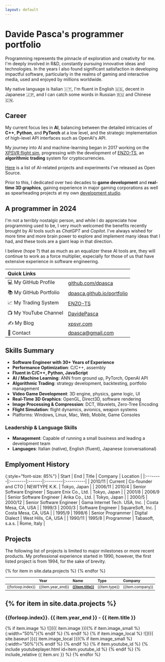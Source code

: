 ```yaml
---
layout: default
---
```

# Davide Pasca's programmer portfolio

Programming represents the pinnacle of exploration and creativity for me. I'm deeply involved in R&D, constantly pursuing innovative ideas and technologies. In the years I also found significant satisfaction in developing impactful software, particularly in the realms of gaming and interactive media, used and enjoyed by millions worldwide.

My native language is Italian 🇮🇹, I'm fluent in English 🇺🇸, decent in Japanese 🇯🇵, and I can catch some words in Russian 🇷🇺 and Chinese 🇨🇳.

## Career

My current focus lies in **AI**, balancing between the detailed intricacies of **C++**, **Python**, and **PyTorch** at a low level, and the strategic implementation of high-level API interfaces such as OpenAI's API.

My journey into AI and machine-learning began in 2017 working on the [XPSVR flight sim](https://dpasca.github.io/portfolio/#xpsvr-experimental-flight-simulator), progressing with the development of [ENZO-TS](https://www.enzobot.com), an **algorithmic trading** system for cryptocurrencies.

[Here](https://github.com/topics/ai?q=user:dpasca) is a list of AI-related projects and experiments I've released as Open Source.

Prior to this, I dedicated over two decades to **game development** and **real-time 3D graphics**, gaining experience in major gaming corporations as well as spearheading projects at my own [development studio](https://oykgames.com).

## A programmer in 2024

I'm not a terribly nostalgic person, and while I do appreciate how programming used to be, I very much welcomed the benefits recently brought by AI tools such as *ChatGPT* and *Copilot*. I've always wished for more time and more brain power to explore and implement many ideas that I had, and these tools are a giant leap in that direction.

I believe (hope ?) that as much as an equalizer these AI tools are, they will continue to work as a force multiplier, expecially for those of us that have extensive experience in software engineering.

|  Quick Links              |                                           |
|:--------------------------|:------------------------------------------|
| 💻 My GitHub Profile      | [github.com/dpasca](https://github.com/dpasca)      |
| 📚 My GitHub Portfolio    | [dpasca.github.io/portfolio](https://dpasca.github.io/portfolio) |
| 📈 My Trading System      | [ENZO-TS](https://www.enzobot.com)        |
| 📺 My YouTube Channel     | [DavidePasca](https://www.youtube.com/c/DavidePasca) |
| ✍️ My Blog                | [xpsvr.com](https://xpsvr.com)            |
| 📧 Contact                | dpasca@gmail.com                          |


## Skills Summary

- **Software Engineer with 30+ Years of Experience**
- **Performance Optimization**: C/C++, assembly
- **Fluent in C/C++, Python, JavaScript**
- **AI / Machine Learning**: ANN from ground up, PyTorch, OpenAI API
- **Algorithmic Trading**: strategy development, backtesting, portfolio management
- **Video Game Development**: 3D engine, physics, game logic, UI
- **Real-Time 3D Graphics**: OpenGL, Direct3D, software rendering
- **Image Processing & Compression**: DCT, Wavelets, Zero-Tree Encoding
- **Flight Simulation**: flight dynamics, avionics, weapon systems
- Platforms: Windows, Linux, Mac, Web, Mobile, Game Consoles

### Leadership & Language Skills
- **Management**: Capable of running a small business and leading a development team
- **Languages**: Italian (native), English (fluent), Japanese (conversational)

## Emplyoment History

{:style="font-size: 85%"}
| Start   | End  | Title  | Company  | Location  |
|:--------|:--------|:-------|:---------|:----------|
| 2010/11 | Current | Co-founder and CTO | NEWTYPE K.K. | Tokyo, Japan |
| 2006/11 | 2010/4 | Senior Software Engineer | Square Enix Co., Ltd. | Tokyo, Japan |
| 2001/8  | 2006/9 | Senior Software Engineer | Arika Co., Ltd. | Tokyo, Japan |
| 2000/5  | 2000/12 | Senior Software Engineer | Gama Internet Tech. USA, Inc. | Costa Mesa, CA, USA |
| 1999/3  | 2000/3 | Software Engineer | SquareSoft, Inc. | Costa Mesa, CA, USA |
| 1995/9  | 1998/6 | Senior Programmer | Digital Dialect | West Hills, CA, USA |
| 1990/11 | 1995/8 | Programmer | Tabasoft, s.a.s. | Rome, Italy |

## Projects

The following list of projects is limited to major milestones or more
recent products. My professional experience started in 1990, however, the first listed project is from 1994, for the sake of brevity.

<table style="font-size: 85%">
<thead><tr>
<th style="text-align: left"></th>
<th style="text-align: left">Year</th>
<th style="text-align: left">Name</th>
<th style="text-align: left">Type</th>
<th style="text-align: left">Company</th>
</tr></thead>
<tbody>
{% for item in site.data.projects %}
<tr>
<td style="text-align: left">{{forloop.index}}</td>
<td style="text-align: left">{{item.year_end}}</td>
<td style="text-align: left; font-weight: bold"><a href="#{{ item.id }}">{{item.title}}</a></td>
<td style="text-align: left">{{item.type}}</td>
<td style="text-align: left">{{item.company}}</td>
</tr>
{% endfor %}
</tbody>
</table>

{% for item in site.data.projects %}
---
<h3 id="{{ item.id }}">{{forloop.index}}. {{ item.year_end }} - {{ item.title }}</h3>
{% if item.image %}
![]({{ item.image }}){% if item.image_small %}{:width="50%"}{% endif %}
{% endif %}
{% if item.image_local %}
![]({{ site.baseurl }}{{ item.image_local }}){% if item.image_small %}{:width="50%"}{% endif %}
{% endif %}
{% if item.youtube_id %}
  {% include youtubeplayer.html id=item.youtube_id %}
{% endif %}
{% include_relative {{ item.src }} %}
{% endfor %}

